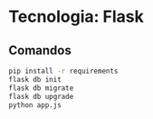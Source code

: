 # Tecnologia: Flask

## Comandos
```sh
pip install -r requirements
flask db init
flask db migrate
flask db upgrade
python app.js
```